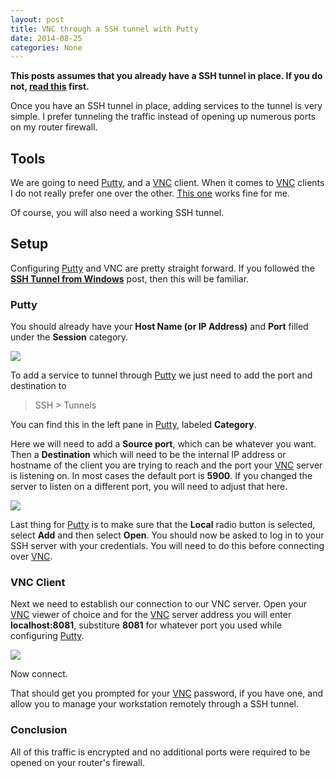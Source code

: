 ```yaml
---
layout: post
title: VNC through a SSH tunnel with Putty
date: 2014-08-25
categories: None
---
```


**This posts assumes that you already have a SSH tunnel in place.  If you do not, [read this][1] first.**

Once you have an SSH tunnel in place, adding services to the tunnel is very simple.  I prefer tunneling the traffic instead of opening up numerous ports on my router firewall.

## Tools
We are going to need [Putty], and a [VNC] client.  When it comes to [VNC] clients I do not really prefer one over the other.  [This one][2] works fine for me.

Of course, you will also need a working SSH tunnel.

## Setup
Configuring [Putty] and VNC are pretty straight forward.  If you followed the **[SSH Tunnel from Windows][1]** post, then this will be familiar.

### Putty
You should already have your **Host Name (or IP Address)** and **Port** filled under the **Session** category.

![][i1]

To add a service to tunnel through [Putty] we just need to add the port and destination to

> SSH > Tunnels

You can find this in the left pane in [Putty], labeled **Category**.

Here we will need to add a **Source port**, which can be whatever you want.  Then a **Destination** which will need to be the internal IP address or hostname of the client you are trying to reach and the port your [VNC] server is listening on.  In most cases the default port is **5900**.  If you changed the server to listen on a different port, you will need to adjust that here.

![][i2]

Last thing for [Putty] is to make sure that the **Local** radio button is selected, select **Add** and then select **Open**.  You should now be asked to log in to your SSH server with your credentials.  You will need to do this before connecting over [VNC].

### VNC Client
Next we need to establish our connection to our VNC server.  Open your [VNC] viewer of choice and for the [VNC] server address you will enter **localhost:8081**, substiture **8081** for whatever port you used while configuring [Putty].

![][i3]

Now connect.

That should get you prompted for your [VNC] password, if you have one, and allow you to manage your workstation remotely through a SSH tunnel.  

### Conclusion
All of this traffic is encrypted and no additional ports were required to be opened on your router's firewall.


[Putty]:http://www.chiark.greenend.org.uk/~sgtatham/putty/
[VNC]:http://en.wikipedia.org/wiki/Virtual_Network_Computing

[1]:http://tech.brookins.info/ssh_tunnel_from_windows
[2]:http://www.realvnc.com

[i1]:https://ux5psg-sn3302.files.1drv.com/y2pNkYDxHRG0Z50Z0N0gowvjv8LXp8JfUTa-ARophWSXuzT19ChmCXFWU4LTWNSt72Pjk3D0bCqmtlUpJ6lK6N8vfxC3QzPcfAk4Yzc378MUo4/vnc_through_ssh_tunnel_w_putty_putty1.png
[i2]:https://ux5psg-sn3302.files.1drv.com/y2pozWxZ3M8fbTRfDTOdCdTpmJ39MNXsa75HK_oPhOfV-1TyinqUPpGTTmZyqXBbuD7Ila1Ty6z9XZsxHCA3HbJCvvhQUkTWvjxMYhJ3bUk0KA/vnc_through_SSH_tunnel_w_putty_putty2.PNG
[i3]:https://ux5qsg-sn3302.files.1drv.com/y2pOG9iS-Yko4z55bG2fZ8hKW8Dhk8TZJBG7BdPGeMveWfZOgwZ2Qrx_RYbsQnNisQNYMfVv-H9jPDkx8Y42q1unccVyU33EWqUAsbalh56ExI/vnc_through_SSH_tunnel_w_putty_vnc1.PNG